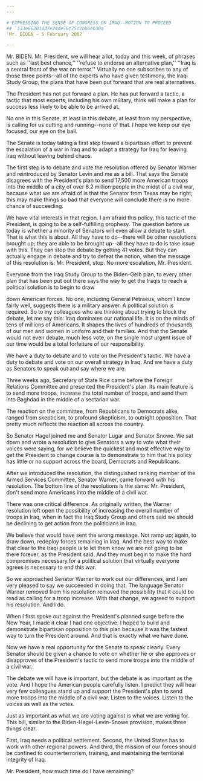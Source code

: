 ```yaml
---
---

# EXPRESSING THE SENSE OF CONGRESS ON IRAQ--MOTION TO PROCEED
## `133e662014d7e24de56c75c2bb6eb30a`
`Mr. BIDEN — 5 February 2007`

---
```



Mr. BIDEN. Mr. President, we will hear a lot, today and this week, of 
phrases such as ''last best chance,'' ''refuse to endorse an 
alternative plan,'' ''Iraq is a central front of the war on terror.'' 
Virtually no one subscribes to any of those three points--all of the 
experts who have given testimony, the Iraqi Study Group, the plans that 
have been put forward that are real alternatives.

The President has not put forward a plan. He has put forward a 
tactic, a tactic that most experts, including his own military, think 
will make a plan for success less likely to be able to be arrived at.

No one in this Senate, at least in this debate, at least from my 
perspective, is calling for us cutting and running--none of that. I 
hope we keep our eye focused, our eye on the ball.

The Senate is today taking a first step toward a bipartisan effort to 
prevent the escalation of a war in Iraq and to adapt a strategy for 
Iraq for leaving Iraq without leaving behind chaos.

The first step is to debate and vote the resolution offered by 
Senator Warner and reintroduced by Senator Levin and me as a bill. That 
says the Senate disagrees with the President's plan to send 17,500 more 
American troops into the middle of a city of over 6.2 million people in 
the midst of a civil war, because what we are afraid of is that the 
Senator from Texas may be right; this may make things so bad that 
everyone will conclude there is no more chance of succeeding.


We have vital interests in that region. I am afraid this policy, this 
tactic of the President, is going to be a self-fulfilling prophesy. The 
question before us today is whether a minority of Senators will even 
allow a debate to start. That is what this is about. All they have to 
do--there will be other resolutions brought up; they are able to be 
brought up--all they have to do is take issue with this. They can stop 
the debate by getting 41 votes. But they can actually engage in debate 
and try to defeat the notion, when the message of this resolution is: 
Mr. President, stop. No more escalation, Mr. President.

Everyone from the Iraq Study Group to the Biden-Gelb plan, to every 
other plan that has been put out there says the way to get the Iraqis 
to reach a political solution is to begin to draw


down American forces. No one, including General Petraeus, whom I know 
fairly well, suggests there is a military answer. A political solution 
is required. So to my colleagues who are thinking about trying to block 
the debate, let me say this: Iraq dominates our national life. It is on 
the minds of tens of millions of Americans. It shapes the lives of 
hundreds of thousands of our men and women in uniform and their 
families. And that the Senate would not even debate, much less vote, on 
the single most urgent issue of our time would be a total forfeiture of 
our responsibility.

We have a duty to debate and to vote on the President's tactic. We 
have a duty to debate and vote on our overall strategy in Iraq. And we 
have a duty as Senators to speak out and say where we are.

Three weeks ago, Secretary of State Rice came before the Foreign 
Relations Committee and presented the President's plan. Its main 
feature is to send more troops, increase the total number of troops, 
and send them into Baghdad in the middle of a sectarian war.

The reaction on the committee, from Republicans to Democrats alike, 
ranged from skepticism, to profound skepticism, to outright opposition. 
That pretty much reflects the reaction all across the country.

So Senator Hagel joined me and Senator Lugar and Senator Snowe. We 
sat down and wrote a resolution to give Senators a way to vote what 
their voices were saying, for we believe the quickest and most 
effective way to get the President to change course is to demonstrate 
to him that his policy has little or no support across the board, 
Democrats and Republicans.

After we introduced the resolution, the distinguished ranking member 
of the Armed Services Committee, Senator Warner, came forward with his 
resolution. The bottom line of the resolutions is the same: Mr. 
President, don't send more Americans into the middle of a civil war.

There was one critical difference. As originally written, the Warner 
resolution left open the possibility of increasing the overall number 
of troops in Iraq, when in fact the Iraq Study Group and others said we 
should be declining to get action from the politicians in Iraq.

We believe that would have sent the wrong message. Not ramp up; 
again, to draw down, redeploy forces remaining in Iraq. And the best 
way to make that clear to the Iraqi people is to let them know we are 
not going to be there forever, as the President said. And they must 
begin to make the hard compromises necessary for a political solution 
that virtually everyone agrees is necessary to end this war.

So we approached Senator Warner to work out our differences, and I am 
very pleased to say we succeeded in doing that. The language Senator 
Warner removed from his resolution removed the possibility that it 
could be read as calling for a troop increase. With that change, we 
agreed to support his resolution. And I do.

When I first spoke out against the President's planned surge before 
the New Year, I made it clear I had one objective: I hoped to build and 
demonstrate bipartisan opposition to this plan because it was the 
fastest way to turn the President around. And that is exactly what we 
have done.

Now we have a real opportunity for the Senate to speak clearly. Every 
Senator should be given a chance to vote on whether he or she approves 
or disapproves of the President's tactic to send more troops into the 
middle of a civil war.

The debate we will have is important, but the debate is as important 
as the vote. And I hope the American people carefully listen. I predict 
they will hear very few colleagues stand up and support the President's 
plan to send more troops into the middle of a civil war. Listen to the 
voices. Listen to the voices as well as the votes.

Just as important as what we are voting against is what we are voting 
for. This bill, similar to the Biden-Hagel-Levin-Snowe provision, makes 
three things clear.

First, Iraq needs a political settlement. Second, the United States 
has to work with other regional powers. And third, the mission of our 
forces should be confined to counterterrorism, training, and 
maintaining the territorial integrity of Iraq.


Mr. President, how much time do I have remaining?